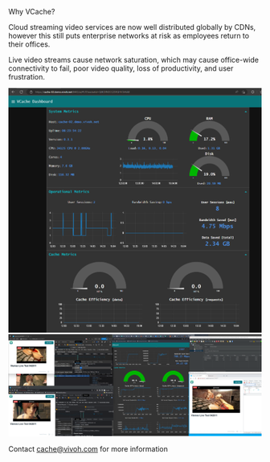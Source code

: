 
Why VCache?

Cloud streaming video services are now well distributed globally by CDNs, however this still puts enterprise networks at risk as employees return to their offices.

Live video streams cause network saturation, which may cause office-wide connectivity to fail, poor video quality, loss of productivity, and user frustration.

![vcache dashboard](vcache.png)
![vcache dashboard 2](vcache2.png)

Contact cache@vivoh.com for more information
